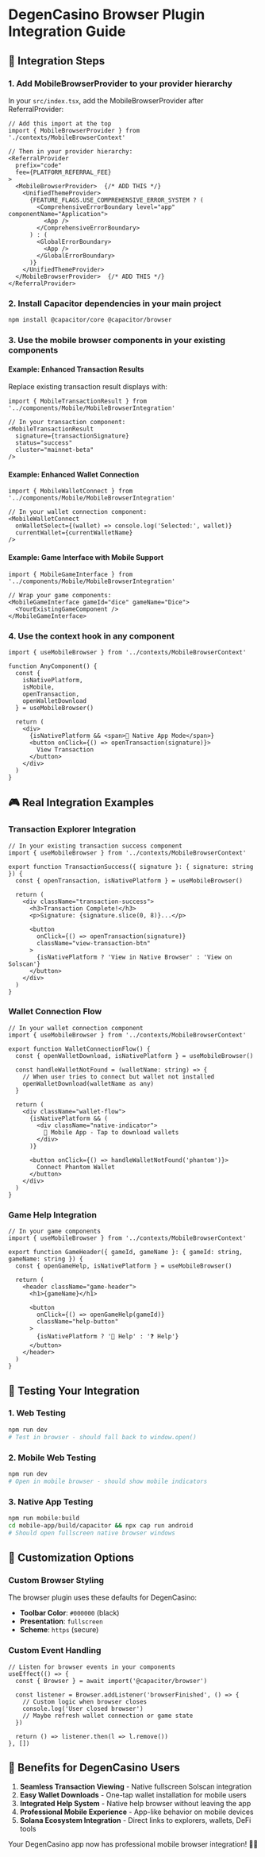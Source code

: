 # DegenCasino Browser Plugin Integration Guide

## 🎯 Integration Steps

### 1. Add MobileBrowserProvider to your provider hierarchy

In your `src/index.tsx`, add the MobileBrowserProvider after ReferralProvider:

```tsx
// Add this import at the top
import { MobileBrowserProvider } from './contexts/MobileBrowserContext'

// Then in your provider hierarchy:
<ReferralProvider
  prefix="code"
  fee={PLATFORM_REFERRAL_FEE}
>
  <MobileBrowserProvider>  {/* ADD THIS */}
    <UnifiedThemeProvider>
      {FEATURE_FLAGS.USE_COMPREHENSIVE_ERROR_SYSTEM ? (
        <ComprehensiveErrorBoundary level="app" componentName="Application">
          <App />
        </ComprehensiveErrorBoundary>
      ) : (
        <GlobalErrorBoundary>
          <App />
        </GlobalErrorBoundary>
      )}
    </UnifiedThemeProvider>
  </MobileBrowserProvider>  {/* ADD THIS */}
</ReferralProvider>
```

### 2. Install Capacitor dependencies in your main project

```bash
npm install @capacitor/core @capacitor/browser
```

### 3. Use the mobile browser components in your existing components

#### Example: Enhanced Transaction Results

Replace existing transaction result displays with:

```tsx
import { MobileTransactionResult } from '../components/Mobile/MobileBrowserIntegration'

// In your transaction component:
<MobileTransactionResult 
  signature={transactionSignature}
  status="success"
  cluster="mainnet-beta"
/>
```

#### Example: Enhanced Wallet Connection

```tsx
import { MobileWalletConnect } from '../components/Mobile/MobileBrowserIntegration'

// In your wallet connection component:
<MobileWalletConnect 
  onWalletSelect={(wallet) => console.log('Selected:', wallet)}
  currentWallet={currentWalletName}
/>
```

#### Example: Game Interface with Mobile Support

```tsx
import { MobileGameInterface } from '../components/Mobile/MobileBrowserIntegration'

// Wrap your game components:
<MobileGameInterface gameId="dice" gameName="Dice">
  <YourExistingGameComponent />
</MobileGameInterface>
```

### 4. Use the context hook in any component

```tsx
import { useMobileBrowser } from '../contexts/MobileBrowserContext'

function AnyComponent() {
  const { 
    isNativePlatform, 
    isMobile, 
    openTransaction, 
    openWalletDownload 
  } = useMobileBrowser()

  return (
    <div>
      {isNativePlatform && <span>🚀 Native App Mode</span>}
      <button onClick={() => openTransaction(signature)}>
        View Transaction
      </button>
    </div>
  )
}
```

## 🎮 Real Integration Examples

### Transaction Explorer Integration

```tsx
// In your existing transaction success component
import { useMobileBrowser } from '../contexts/MobileBrowserContext'

export function TransactionSuccess({ signature }: { signature: string }) {
  const { openTransaction, isNativePlatform } = useMobileBrowser()

  return (
    <div className="transaction-success">
      <h3>Transaction Complete!</h3>
      <p>Signature: {signature.slice(0, 8)}...</p>
      
      <button 
        onClick={() => openTransaction(signature)}
        className="view-transaction-btn"
      >
        {isNativePlatform ? 'View in Native Browser' : 'View on Solscan'}
      </button>
    </div>
  )
}
```

### Wallet Connection Flow

```tsx
// In your wallet connection component
import { useMobileBrowser } from '../contexts/MobileBrowserContext'

export function WalletConnectionFlow() {
  const { openWalletDownload, isNativePlatform } = useMobileBrowser()
  
  const handleWalletNotFound = (walletName: string) => {
    // When user tries to connect but wallet not installed
    openWalletDownload(walletName as any)
  }

  return (
    <div className="wallet-flow">
      {isNativePlatform && (
        <div className="native-indicator">
          📱 Mobile App - Tap to download wallets
        </div>
      )}
      
      <button onClick={() => handleWalletNotFound('phantom')}>
        Connect Phantom Wallet
      </button>
    </div>
  )
}
```

### Game Help Integration

```tsx
// In your game components
import { useMobileBrowser } from '../contexts/MobileBrowserContext'

export function GameHeader({ gameId, gameName }: { gameId: string, gameName: string }) {
  const { openGameHelp, isNativePlatform } = useMobileBrowser()

  return (
    <header className="game-header">
      <h1>{gameName}</h1>
      
      <button 
        onClick={() => openGameHelp(gameId)}
        className="help-button"
      >
        {isNativePlatform ? '📱 Help' : '❓ Help'}
      </button>
    </header>
  )
}
```

## 🚀 Testing Your Integration

### 1. Web Testing
```bash
npm run dev
# Test in browser - should fall back to window.open()
```

### 2. Mobile Web Testing  
```bash
npm run dev
# Open in mobile browser - should show mobile indicators
```

### 3. Native App Testing
```bash
npm run mobile:build
cd mobile-app/build/capacitor && npx cap run android
# Should open fullscreen native browser windows
```

## 🔧 Customization Options

### Custom Browser Styling

The browser plugin uses these defaults for DegenCasino:
- **Toolbar Color**: `#000000` (black)
- **Presentation**: `fullscreen`
- **Scheme**: `https` (secure)

### Custom Event Handling

```tsx
// Listen for browser events in your components
useEffect(() => {
  const { Browser } = await import('@capacitor/browser')
  
  const listener = Browser.addListener('browserFinished', () => {
    // Custom logic when browser closes
    console.log('User closed browser')
    // Maybe refresh wallet connection or game state
  })

  return () => listener.then(l => l.remove())
}, [])
```

## 🎯 Benefits for DegenCasino Users

1. **Seamless Transaction Viewing** - Native fullscreen Solscan integration
2. **Easy Wallet Downloads** - One-tap wallet installation for mobile users  
3. **Integrated Help System** - Native help browser without leaving the app
4. **Professional Mobile Experience** - App-like behavior on mobile devices
5. **Solana Ecosystem Integration** - Direct links to explorers, wallets, DeFi tools

Your DegenCasino app now has professional mobile browser integration! 🎰📱
